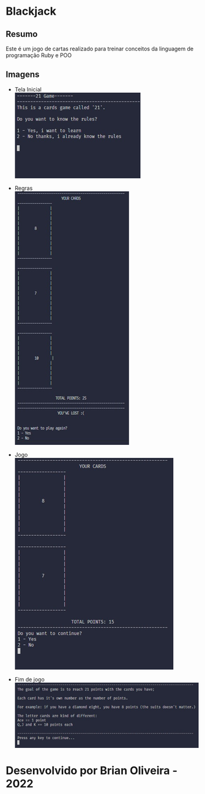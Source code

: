 # Blackjack

## Resumo
Este é um jogo de cartas realizado para treinar conceitos da linguagem de programação Ruby e POO

## Imagens

- Tela Inicial <br/>
![](https://github.com/BrianOli/Blackjack/blob/main/screenshots/TelaInicial.jpeg)

- Regras <br/>
![](https://github.com/BrianOli/Blackjack/blob/main/screenshots/Regras.jpeg)

- Jogo <br/>
![](https://github.com/BrianOli/Blackjack/blob/main/screenshots/Jogo.jpeg)

- Fim de jogo <br/>
![](https://github.com/BrianOli/Blackjack/blob/main/screenshots/Jogo2.jpeg)

# Desenvolvido por Brian Oliveira - 2022

